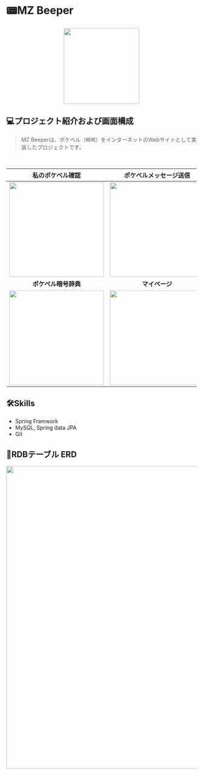 # 📟MZ Beeper

<p align="center">
  <img src="https://github.com/user-attachments/assets/7339e656-63eb-42c3-925f-b5641252e38b" width="200">
</p>

## 💻プロジェクト紹介および画面構成 
> MZ Beeperは、ポケベル（삐삐）をインターネットのWebサイトとして実装したプロジェクトです。
<br>

<div align="center">
  
| 私のポケベル確認 | ポケベルメッセージ送信 |
|:------------:|:----------------:|
| <img src="https://github.com/user-attachments/assets/07271ef6-9bd1-4f09-bda4-a4e09df811e8" width="250"> | <img src="https://github.com/user-attachments/assets/c3041edb-bd90-45c4-a169-aed28b987a5a" width="250"> |
| <strong>ポケベル暗号辞典</strong> | <strong>マイページ</strong> |
| <img src="https://github.com/user-attachments/assets/cef6e24c-f71b-45b7-b492-754b2c54b5f6" width="250"> | <img src="https://github.com/user-attachments/assets/70764ff7-7242-419b-b84d-c6453e51d81e" width="250"> |

</div>

## 🛠️Skills
- Spring Framwork
- MySQL, Spring data JPA
- Git

## 💽RDBテーブル ERD
<img src="https://github.com/user-attachments/assets/390036a5-9e6e-444b-869e-c65c4870df24" width="800">


